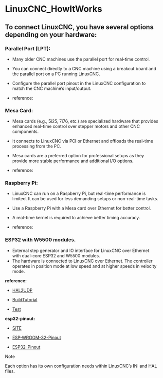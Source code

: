 # LinuxCNC_HowItWorks


## To connect LinuxCNC, you have several options depending on your hardware:

### Parallel Port (LPT):

- Many older CNC machines use the parallel port for real-time control.
- You can connect directly to a CNC machine using a breakout board and the parallel port on a PC running LinuxCNC.
- Configure the parallel port pinout in the LinuxCNC configuration to match the CNC machine’s input/output.

- reference:

### Mesa Card:

- Mesa cards (e.g., 5i25, 7i76, etc.) are specialized hardware that provides enhanced real-time control over stepper motors and other CNC components.
- It connects to LinuxCNC via PCI or Ethernet and offloads the real-time processing from the PC.
- Mesa cards are a preferred option for professional setups as they provide more stable performance and additional I/O options.

- reference:

### Raspberry Pi:

- LinuxCNC can run on a Raspberry Pi, but real-time performance is limited. It can be used for less demanding setups or non-real-time tasks.
- Use a Raspberry Pi with a Mesa card over Ethernet for better control.
-  A real-time kernel is required to achieve better timing accuracy.

- reference:


### ESP32 with W5500 modules.
- External step generator and IO interface for LinuxCNC over Ethernet with dual-core ESP32 and W5500 modules.
- The hardware is connected to LinuxCNC over Ethernet. The controller operates in position mode at low speed and at higher speeds in velocity mode.

**reference:**

- [HAL2UDP](https://github.com/jzolee/HAL2UDP)

- [BuildTutorial](https://www.youtube.com/watch?v=nlE2203Q3XI)

- [Test](https://www.youtube.com/watch?v=UXWcg7PwRJs&ab_channel=jzolee)


**esp32-pinout:**

- [SITE](https://www.electronicshub.org/esp32-pinout/)

- [ESP-WROOM-32-Pinout](https://www.electronicshub.org/wp-content/uploads/2021/02/ESP-WROOM-32-Pinout.jpg)

- [ESP32-Pinout](https://www.electronicshub.org/wp-content/uploads/2021/02/ESP32-Pinout-1.jpg)





> [!NOTE]
> Each option has its own configuration needs within LinuxCNC’s INI and HAL files.


